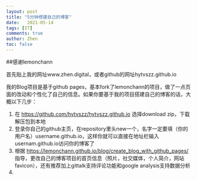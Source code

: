 ```yaml
---
layout: post
title: "5分钟搭建自己的博客"
date:   2021-05-14
tags: [IT]
comments: true
author: Zhen
toc: false
---
```

##感谢lemonchann

首先贴上我的网址www.zhen.digital，或者github的网址hytvszz.github.io

我的Blog项目是基于github pages，基本fork了lemonchann的项目，做了一点页面的改动和个性化了自己的信息。如果你要基于我的项目搭建自己的博客的话，大概以下几步：

 1. 在 https://github.com/hytvszz/hytvszz.github.io 选择download zip，下载解压包到本地
 2. 登录你自己的github主页，在repository里头new一个，名字一定要填（你的用户名）username.github.io，这样你就可以直接在地址栏输入 usernam.github.io访问你的博客了
 3. 根据 https://lemonchann.github.io/blog/create_blog_with_github_pages/ 指导，更改自己的博客项目的首页信息（照片，社交媒体，个人简介，网站favicon），还有推荐加上gittalk支持评论功能和google analysis支持数据分析
 4. 

<!--stackedit_data:
eyJoaXN0b3J5IjpbLTE2NjYxMjg1MSwtODE2NTcyMDcxLDE2OT
Q1ODkyMzJdfQ==
-->